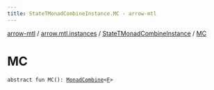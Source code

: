 ```yaml
---
title: StateTMonadCombineInstance.MC - arrow-mtl
---
```


[arrow-mtl](../../index.html) / [arrow.mtl.instances](../index.html) / [StateTMonadCombineInstance](index.html) / [MC](./-m-c.html)

# MC

`abstract fun MC(): `[`MonadCombine`](../../arrow.mtl.typeclasses/-monad-combine/index.html)`<`[`F`](index.html#F)`>`